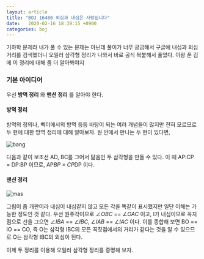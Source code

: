 ```yaml
---
layout: article
title: "BOJ 16480 외심과 내심은 사랑입니다"
date:   2020-02-16 18:39:15 +0900
categories: boj
---
```

기하학 문제라 내가 풀 수 있는 문제는 아닌데 풀이가 너무 궁금해서 구글에 내심과 외심 거리를 검색했더니 오일러 삼각형 정리가 나와서 바로 공식 복붙해서 풀었다. 이왕 푼 김에 이 정리에 대해 좀 더 알아봐야지

### 기본 아이디어
우선 __방멱 정리__ 와 __맨션 정리__ 를 알아야 한다.

#### 방멱 정리
방멱의 정의나, 벡터에서의 방멱 등등 바탕이 되는 여러 개념들이 많지만 전혀 모르므로 두 현에 대한 방멱 정리에 대해 알아보자. 원 안에서 만나는 두 현이 있다면,

![bang](https://user-images.githubusercontent.com/52979311/74602769-b7d7cb00-50ef-11ea-8708-10a9a21b6504.PNG)

다음과 같이 보조선 AD, BC를 그어서 닮음인 두 삼각형을 만들 수 있다. 이 때 AP:CP = DP:BP 이므로, AP*BP = CP*DP 이다.

#### 맨션 정리
![mas](https://user-images.githubusercontent.com/52979311/74603099-384bfb00-50f3-11ea-9e7d-472317d83bb3.PNG)

그림이 좀 개판이라 내심이 내심같지 않고 모든 각을 똑같이 표시했지만 일단 이해는 가능한 정도인 것 같다. 우선 원주각이므로 $\angle OBC$ == $\angle OAC$ 이고, I가 내심이므로 꼭지점으로 선을 그으면 $\angle IBA$ == $\angle IBC$, $\angle IAB$ == $\angle IAC$ 이다. 이를 종합해 보면 BO == IO == CO, 즉 O는 삼각형 IBC의 모든 꼭짓점에서의 거리가 같다는 것을 알 수 있으므로 O는 삼각형 IBC의 외심이 된다.

이제 두 정리를 이용해 오일러 삼각형 정리를 증명해 보자.
